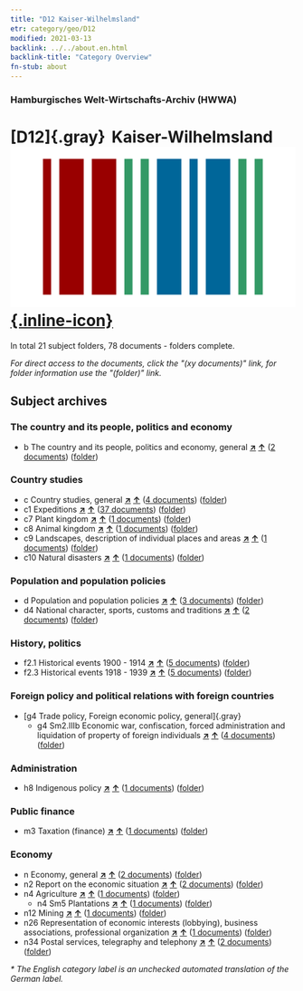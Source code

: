 ```yaml
---
title: "D12 Kaiser-Wilhelmsland"
etr: category/geo/D12
modified: 2021-03-13
backlink: ../../about.en.html
backlink-title: "Category Overview"
fn-stub: about
---
```


### Hamburgisches Welt-Wirtschafts-Archiv (HWWA)
# [D12]{.gray}&#8201; Kaiser-Wilhelmsland&#160; [![Wikidata item](/images/Wikidata-logo.svg){.inline-icon}](http://www.wikidata.org/entity/Q691017)





In total 21 subject folders, 78 documents - folders complete.

_For direct access to the documents, click the "(xy documents)" link, for folder information use the "(folder)" link._

## Subject archives



### The country and its people, politics and economy

- b The country and its people, politics and economy, general [**&nearr;**](../../../subject/i/144196/about.en.html "The country and its people, politics and economy, general (all over the world)") [**&uarr;**](../../../subject/about.en.html#b "Subject category system") (<a href="https://pm20.zbw.eu/dfgview/sh/141612,144196" title="about: Kaiser-Wilhelmsland : The country and its people, politics and economy, general" target="_blank">2 documents</a>) ([folder](http://purl.org/pressemappe20/folder/sh/141612,144196))

### Country studies

- c Country studies, general [**&nearr;**](../../../subject/i/144199/about.en.html "Country studies, general (all over the world)") [**&uarr;**](../../../subject/about.en.html#c "Subject category system") (<a href="https://pm20.zbw.eu/dfgview/sh/141612,144199" title="about: Kaiser-Wilhelmsland : Country studies, general" target="_blank">4 documents</a>) ([folder](http://purl.org/pressemappe20/folder/sh/141612,144199))
- c1 Expeditions [**&nearr;**](../../../subject/i/144200/about.en.html "Expeditions (all over the world)") [**&uarr;**](../../../subject/about.en.html#c1 "Subject category system") (<a href="https://pm20.zbw.eu/dfgview/sh/141612,144200" title="about: Kaiser-Wilhelmsland : Expeditions" target="_blank">37 documents</a>) ([folder](http://purl.org/pressemappe20/folder/sh/141612,144200))
- c7 Plant kingdom [**&nearr;**](../../../subject/i/144211/about.en.html "Plant kingdom (all over the world)") [**&uarr;**](../../../subject/about.en.html#c7 "Subject category system") (<a href="https://pm20.zbw.eu/dfgview/sh/141612,144211" title="about: Kaiser-Wilhelmsland : Plant kingdom" target="_blank">1 documents</a>) ([folder](http://purl.org/pressemappe20/folder/sh/141612,144211))
- c8 Animal kingdom [**&nearr;**](../../../subject/i/144212/about.en.html "Animal kingdom (all over the world)") [**&uarr;**](../../../subject/about.en.html#c8 "Subject category system") (<a href="https://pm20.zbw.eu/dfgview/sh/141612,144212" title="about: Kaiser-Wilhelmsland : Animal kingdom" target="_blank">1 documents</a>) ([folder](http://purl.org/pressemappe20/folder/sh/141612,144212))
- c9 Landscapes, description of individual places and areas [**&nearr;**](../../../subject/i/144214/about.en.html "Landscapes, description of individual places and areas (all over the world)") [**&uarr;**](../../../subject/about.en.html#c9 "Subject category system") (<a href="https://pm20.zbw.eu/dfgview/sh/141612,144214" title="about: Kaiser-Wilhelmsland : Landscapes, description of individual places and areas" target="_blank">1 documents</a>) ([folder](http://purl.org/pressemappe20/folder/sh/141612,144214))
- c10 Natural disasters [**&nearr;**](../../../subject/i/144215/about.en.html "Natural disasters (all over the world)") [**&uarr;**](../../../subject/about.en.html#c10 "Subject category system") (<a href="https://pm20.zbw.eu/dfgview/sh/141612,144215" title="about: Kaiser-Wilhelmsland : Natural disasters" target="_blank">1 documents</a>) ([folder](http://purl.org/pressemappe20/folder/sh/141612,144215))

### Population and population policies

- d Population and population policies [**&nearr;**](../../../subject/i/144221/about.en.html "Population and population policies (all over the world)") [**&uarr;**](../../../subject/about.en.html#d "Subject category system") (<a href="https://pm20.zbw.eu/dfgview/sh/141612,144221" title="about: Kaiser-Wilhelmsland : Population and population policies" target="_blank">3 documents</a>) ([folder](http://purl.org/pressemappe20/folder/sh/141612,144221))
- d4 National character, sports, customs and traditions [**&nearr;**](../../../subject/i/144228/about.en.html "National character, sports, customs and traditions (all over the world)") [**&uarr;**](../../../subject/about.en.html#d4 "Subject category system") (<a href="https://pm20.zbw.eu/dfgview/sh/141612,144228" title="about: Kaiser-Wilhelmsland : National character, sports, customs and traditions" target="_blank">2 documents</a>) ([folder](http://purl.org/pressemappe20/folder/sh/141612,144228))

### History, politics

- f2.1 Historical events 1900 - 1914 [**&nearr;**](../../../subject/i/181392/about.en.html "Historical events 1900 - 1914 (all over the world)") [**&uarr;**](../../../subject/about.en.html#f2.1 "Subject category system") (<a href="https://pm20.zbw.eu/dfgview/sh/141612,181392" title="about: Kaiser-Wilhelmsland : Historical events 1900 - 1914" target="_blank">5 documents</a>) ([folder](http://purl.org/pressemappe20/folder/sh/141612,181392))
- f2.3 Historical events 1918 - 1939 [**&nearr;**](../../../subject/i/181391/about.en.html "Historical events 1918 - 1939 (all over the world)") [**&uarr;**](../../../subject/about.en.html#f2.3 "Subject category system") (<a href="https://pm20.zbw.eu/dfgview/sh/141612,181391" title="about: Kaiser-Wilhelmsland : Historical events 1918 - 1939" target="_blank">5 documents</a>) ([folder](http://purl.org/pressemappe20/folder/sh/141612,181391))

### Foreign policy and political relations with foreign countries

- [g4 Trade policy, Foreign economic policy, general]{.gray}
  - g4 Sm2.IIIb Economic war, confiscation, forced administration and liquidation of property of foreign individuals [**&nearr;**](../../../subject/i/144477/about.en.html "Economic war, confiscation, forced administration and liquidation of property of foreign individuals (all over the world)") [**&uarr;**](../../../subject/about.en.html#g4_Sm2.IIIb "Subject category system") (<a href="https://pm20.zbw.eu/dfgview/sh/141612,144477" title="about: Kaiser-Wilhelmsland : Economic war, confiscation, forced administration and liquidation of property of foreign individuals" target="_blank">4 documents</a>) ([folder](http://purl.org/pressemappe20/folder/sh/141612,144477))

### Administration

- h8 Indigenous policy [**&nearr;**](../../../subject/i/144692/about.en.html "Indigenous policy (all over the world)") [**&uarr;**](../../../subject/about.en.html#h8 "Subject category system") (<a href="https://pm20.zbw.eu/dfgview/sh/141612,144692" title="about: Kaiser-Wilhelmsland : Indigenous policy" target="_blank">1 documents</a>) ([folder](http://purl.org/pressemappe20/folder/sh/141612,144692))

### Public finance

- m3 Taxation (finance) [**&nearr;**](../../../subject/i/144868/about.en.html "Taxation (finance) (all over the world)") [**&uarr;**](../../../subject/about.en.html#m3 "Subject category system") (<a href="https://pm20.zbw.eu/dfgview/sh/141612,144868" title="about: Kaiser-Wilhelmsland : Taxation (finance)" target="_blank">1 documents</a>) ([folder](http://purl.org/pressemappe20/folder/sh/141612,144868))

### Economy

- n Economy, general [**&nearr;**](../../../subject/i/144930/about.en.html "Economy, general (all over the world)") [**&uarr;**](../../../subject/about.en.html#n "Subject category system") (<a href="https://pm20.zbw.eu/dfgview/sh/141612,144930" title="about: Kaiser-Wilhelmsland : Economy, general" target="_blank">2 documents</a>) ([folder](http://purl.org/pressemappe20/folder/sh/141612,144930))
- n2 Report on the economic situation [**&nearr;**](../../../subject/i/144972/about.en.html "Report on the economic situation (all over the world)") [**&uarr;**](../../../subject/about.en.html#n2 "Subject category system") (<a href="https://pm20.zbw.eu/dfgview/sh/141612,144972" title="about: Kaiser-Wilhelmsland : Report on the economic situation" target="_blank">2 documents</a>) ([folder](http://purl.org/pressemappe20/folder/sh/141612,144972))
- n4 Agriculture [**&nearr;**](../../../subject/i/145048/about.en.html "Agriculture (all over the world)") [**&uarr;**](../../../subject/about.en.html#n4 "Subject category system") (<a href="https://pm20.zbw.eu/dfgview/sh/141612,145048" title="about: Kaiser-Wilhelmsland : Agriculture" target="_blank">1 documents</a>) ([folder](http://purl.org/pressemappe20/folder/sh/141612,145048))
  - n4 Sm5 Plantations [**&nearr;**](../../../subject/i/145053/about.en.html "Plantations (all over the world)") [**&uarr;**](../../../subject/about.en.html#n4_Sm5 "Subject category system") (<a href="https://pm20.zbw.eu/dfgview/sh/141612,145053" title="about: Kaiser-Wilhelmsland : Plantations" target="_blank">1 documents</a>) ([folder](http://purl.org/pressemappe20/folder/sh/141612,145053))
- n12 Mining [**&nearr;**](../../../subject/i/145083/about.en.html "Mining (all over the world)") [**&uarr;**](../../../subject/about.en.html#n12 "Subject category system") (<a href="https://pm20.zbw.eu/dfgview/sh/141612,145083" title="about: Kaiser-Wilhelmsland : Mining" target="_blank">1 documents</a>) ([folder](http://purl.org/pressemappe20/folder/sh/141612,145083))
- n26 Representation of economic interests (lobbying), business associations, professional organization [**&nearr;**](../../../subject/i/145491/about.en.html "Representation of economic interests (lobbying), business associations, professional organization (all over the world)") [**&uarr;**](../../../subject/about.en.html#n26 "Subject category system") (<a href="https://pm20.zbw.eu/dfgview/sh/141612,145491" title="about: Kaiser-Wilhelmsland : Representation of economic interests (lobbying), business associations, professional organization" target="_blank">1 documents</a>) ([folder](http://purl.org/pressemappe20/folder/sh/141612,145491))
- n34 Postal services, telegraphy and telephony [**&nearr;**](../../../subject/i/145662/about.en.html "Postal services, telegraphy and telephony (all over the world)") [**&uarr;**](../../../subject/about.en.html#n34 "Subject category system") (<a href="https://pm20.zbw.eu/dfgview/sh/141612,145662" title="about: Kaiser-Wilhelmsland : Postal services, telegraphy and telephony" target="_blank">2 documents</a>) ([folder](http://purl.org/pressemappe20/folder/sh/141612,145662))


_* The English category label is an unchecked automated translation of the German label._

